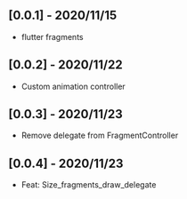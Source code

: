 ## [0.0.1] - 2020/11/15

- flutter fragments
## [0.0.2] - 2020/11/22

- Custom animation controller

## [0.0.3] - 2020/11/23

- Remove delegate from FragmentController

## [0.0.4] - 2020/11/23

- Feat: Size_fragments_draw_delegate



